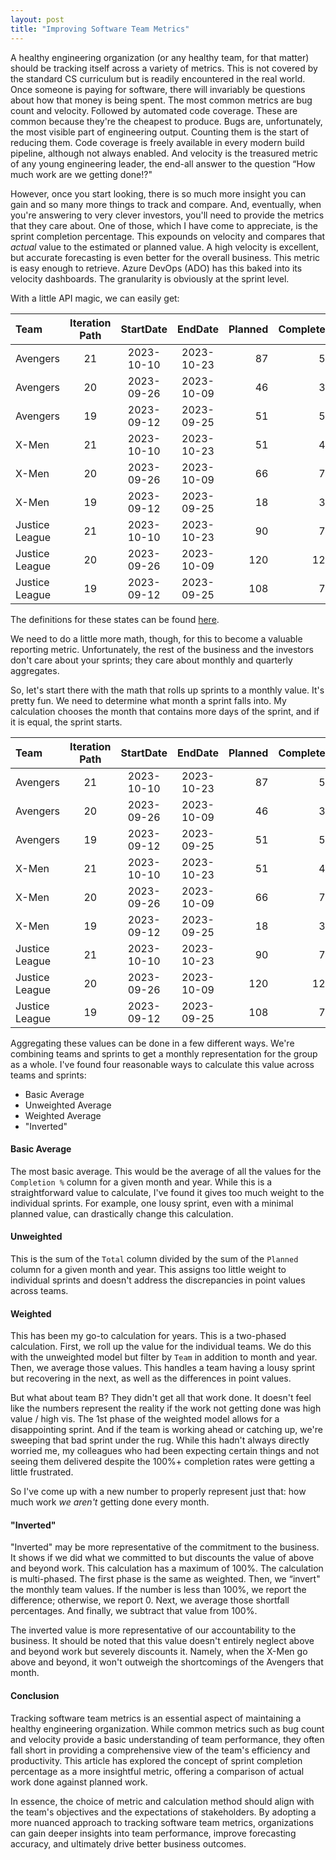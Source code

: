 ```yaml
---
layout: post
title: "Improving Software Team Metrics"
---
```


A healthy engineering organization (or any healthy team, for that matter) should be tracking itself across a variety of metrics. This is not covered by the standard CS curriculum but is readily encountered in the real world. Once someone is paying for software, there will invariably be questions about how that money is being spent. The most common metrics are bug count and velocity. Followed by automated code coverage. These are common because they're the cheapest to produce. Bugs are, unfortunately, the most visible part of engineering output. Counting them is the start of reducing them. Code coverage is freely available in every modern build pipeline, although not always enabled. And velocity is the treasured metric of any young engineering leader, the end-all answer to the question “How much work are we getting done!?"

However, once you start looking, there is so much more insight you can gain and so many more things to track and compare. And, eventually, when you're answering to very clever investors, you'll need to provide the metrics that they care about. One of those, which I have come to appreciate, is the sprint completion percentage. This expounds on velocity and compares that _actual_ value to the estimated or planned value. A high velocity is excellent, but accurate forecasting is even better for the overall business. This metric is easy enough to retrieve. Azure DevOps (ADO) has this baked into its velocity dashboards. The granularity is obviously at the sprint level.

With a little API magic, we can easily get:



Team    | Iteration Path | StartDate | EndDate | Planned | Completed | Completed Late | Incomplete | Total
|:----| :--------: |  :------: | :----:|--------:|----------:|---------------:|-----------:|-----:|
Avengers | 21 | 2023-10-10 | 2023-10-23 | 87 | 58 | 0 | 0 | 58
Avengers | 20 | 2023-09-26 | 2023-10-09 | 46 | 38 | 0 | 0 | 38
Avengers | 19 | 2023-09-12 | 2023-09-25 | 51 | 50 | 0 | 0 | 50
X-Men | 21 | 2023-10-10 | 2023-10-23 | 51 | 41 | 0 | 0 | 41
X-Men | 20 | 2023-09-26 | 2023-10-09 | 66 | 79 | 0 | 3 | 79
X-Men | 19 | 2023-09-12 | 2023-09-25 | 18 | 30 | 0 | 0 | 30
Justice League | 21 | 2023-10-10 | 2023-10-23 | 90 | 75 | 0 | 0 | 75
Justice League | 20 | 2023-09-26 | 2023-10-09 | 120 | 121 | 8 | 0 | 129
Justice League | 19 | 2023-09-12 | 2023-09-25 | 108 | 77 | 0 | 0 | 77

The definitions for these states can be found [here](https://learn.microsoft.com/en-us/azure/devops/report/dashboards/team-velocity?view=azure-devops&tabs=in-context#state-descriptions-table).

We need to do a little more math, though, for this to become a valuable reporting metric. Unfortunately, the rest of the business and the investors don't care about your sprints; they care about monthly and quarterly aggregates.

So, let's start there with the math that rolls up sprints to a monthly value. It's pretty fun. We need to determine what month a sprint falls into. My calculation chooses the month that contains more days of the sprint, and if it is equal, the sprint starts.

Team | Iteration Path | StartDate | EndDate | Planned | Completed | Completed Late | Incomplete | Total | Completion % | Month | Year
|:----| :--------: |  :------: | :----:|--------:|----------:|---------------:|-----------:|-----:|----:|--:|--:| 
Avengers | 21 | 2023-10-10 | 2023-10-23 | 87 | 58 | 0 | 0 | 58             | 67% | 10 | 2023
Avengers | 20 | 2023-09-26 | 2023-10-09 | 46 | 38 | 0 | 0 | 38  | 83% | 10 | 2023
Avengers | 19 | 2023-09-12 | 2023-09-25 | 51 | 50 | 0 | 0 | 50  | 98% | 9 | 2023
X-Men | 21 | 2023-10-10 | 2023-10-23 | 51 | 41 | 0 | 0 | 41 | 80% | 10 | 2023
X-Men | 20 | 2023-09-26 | 2023-10-09 | 66 | 79 | 0 | 3 | 79 | 120% | 10 | 2023
X-Men | 19 | 2023-09-12 | 2023-09-25 | 18 | 30 | 0 | 0 | 30 | 167% | 9 | 2023
Justice League | 21 | 2023-10-10 | 2023-10-23 | 90 | 75 | 0 | 0 | 75 | 83% | 10 | 2023
Justice League | 20 | 2023-09-26 | 2023-10-09 | 120 | 121 | 8 | 0 | 129 | 108% | 10 | 2023
Justice League | 19 | 2023-09-12 | 2023-09-25 | 108 | 77 | 0 | 0 | 77 | 71% | 9 | 2023




Aggregating these values can be done in a few different ways. We're combining teams and sprints to get a monthly representation for the group as a whole. I've found four reasonable ways to calculate this value across teams and sprints:
- Basic Average
- Unweighted Average
- Weighted Average
- "Inverted"

#### Basic Average
The most basic average. This would be the average of all the values for the `Completion %` column for a given month and year. While this is a straightforward value to calculate, I've found it gives too much weight to the individual sprints. For example, one lousy sprint, even with a minimal planned value, can drastically change this calculation.

#### Unweighted
This is the sum of the `Total` column divided by the sum of the `Planned` column for a given month and year. This assigns too little weight to individual sprints and doesn't address the discrepancies in point values across teams.

#### Weighted
This has been my go-to calculation for years. This is a two-phased calculation. First, we roll up the value for the individual teams. We do this with the unweighted model but filter by `Team` in addition to month and year. Then, we average those values. This handles a team having a lousy sprint but recovering in the next, as well as the differences in point values.


But what about team B? They didn't get all that work done. It doesn't feel like the numbers represent the reality if the work not getting done was high value / high vis. The 1st phase of the weighted model allows for a disappointing sprint. And if the team is working ahead or catching up, we're sweeping that bad sprint under the rug. While this hadn't always directly worried me, my colleagues who had been expecting certain things and not seeing them delivered despite the 100%+ completion rates were getting a little frustrated. 

So I've come up with a new number to properly represent just that: how much work _we aren't_ getting done every month.

#### "Inverted"
"Inverted" may be more representative of the commitment to the business. It shows if we did what we committed to but discounts the value of above and beyond work. This calculation has a maximum of 100%. The calculation is multi-phased. The first phase is the same as weighted. Then, we “invert" the monthly team values. If the number is less than 100%, we report the difference; otherwise, we report 0. Next, we average those shortfall percentages. And finally, we subtract that value from 100%.

The inverted value is more representative of our accountability to the business. It should be noted that this value doesn't entirely neglect above and beyond work but severely discounts it. Namely, when the X-Men go above and beyond, it won't outweigh the shortcomings of the Avengers that month.


#### Conclusion
Tracking software team metrics is an essential aspect of maintaining a healthy engineering organization. While common metrics such as bug count and velocity provide a basic understanding of team performance, they often fall short in providing a comprehensive view of the team's efficiency and productivity. This article has explored the concept of sprint completion percentage as a more insightful metric, offering a comparison of actual work done against planned work. 

In essence, the choice of metric and calculation method should align with the team's objectives and the expectations of stakeholders. By adopting a more nuanced approach to tracking software team metrics, organizations can gain deeper insights into team performance, improve forecasting accuracy, and ultimately drive better business outcomes.